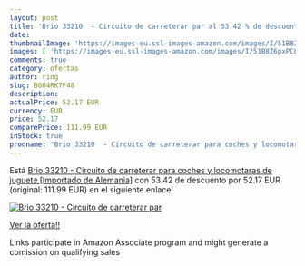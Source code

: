 ```yaml
---
layout: post
title: 'Brio 33210  - Circuito de carreterar par al 53.42 % de descuento'
date: 
thumbnailImage: 'https://images-eu.ssl-images-amazon.com/images/I/51B8Z6pxPCL._SL200_.jpg'
images: [ 'https://images-eu.ssl-images-amazon.com/images/I/51B8Z6pxPCL._SL200_.jpg' ]
comments: true
category: ofertas
author: ring
slug: B004RK7F48
description:
actualPrice: 52.17 EUR
currency: EUR
price: 52.17
comparePrice: 111.99 EUR
inStock: true
prodname: 'Brio 33210  - Circuito de carreterar para coches y locomotaras de juguete [Importado de Alemania]'
---
```


Está [Brio 33210  - Circuito de carreterar para coches y locomotaras de juguete [Importado de Alemania]](https://www.amazon.es/dp/B004RK7F48/?tag=tolees-21) con 53.42 de descuento por 52.17 EUR (original: 111.99 EUR) en el siguiente enlace!

[![Brio 33210  - Circuito de carreterar par](https://images-eu.ssl-images-amazon.com/images/I/51B8Z6pxPCL._SL200_.jpg)](https://www.amazon.es/dp/B004RK7F48/?tag=tolees-21)

[Ver la oferta!!](https://www.amazon.es/dp/B004RK7F48/?tag=tolees-21)

Links participate in Amazon Associate program and might generate a comission on qualifying sales


